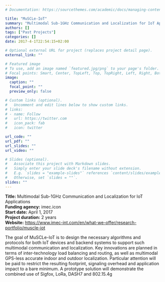 ```yaml
---
# Documentation: https://sourcethemes.com/academic/docs/managing-content/

title: "MuSCLe-IoT"
summary: "Multimodal Sub-1GHz Communication and Localization for IoT Applications (imec.icon, 2017-2019)"
authors: []
tags: ["Past Projects"]
categories: []
date: 2017-4-1T22:54:15+02:00

# Optional external URL for project (replaces project detail page).
external_link: ""

# Featured image
# To use, add an image named `featured.jpg/png` to your page's folder.
# Focal points: Smart, Center, TopLeft, Top, TopRight, Left, Right, BottomLeft, Bottom, BottomRight.
image:
  caption: ""
  focal_point: ""
  preview_only: false

# Custom links (optional).
#   Uncomment and edit lines below to show custom links.
# links:
# - name: Follow
#   url: https://twitter.com
#   icon_pack: fab
#   icon: twitter

url_code: ""
url_pdf: ""
url_slides: ""
url_video: ""

# Slides (optional).
#   Associate this project with Markdown slides.
#   Simply enter your slide deck's filename without extension.
#   E.g. `slides = "example-slides"` references `content/slides/example-slides.md`.
#   Otherwise, set `slides = ""`.
slides: ""
---
```


**Title:** Multimodal Sub-1GHz Communication and Localization for IoT Applications\
**Funding agency:** imec.icon\
**Start date:** April 1, 2017\
**Project duration:** 2 years\
**Website:** <https://www.imec-int.com/en/what-we-offer/research-portfolio/muscle-iot>

The goal of MuSCLe-IoT is to design the necessary algorithms and protocols for both IoT devices and backend systems to support such multimodal communication and localization. Key innovations are planned in terms of inter-technology load balancing and routing, as well as multimodal GPS-less accurate indoor and outdoor localization. Particular attention will be paid to restrict the resulting footprint, signaling overhead and application impact to a bare minimum. A prototype solution will demonstrate the combined use of Sigfox, LoRa, DASH7 and 802.15.4g